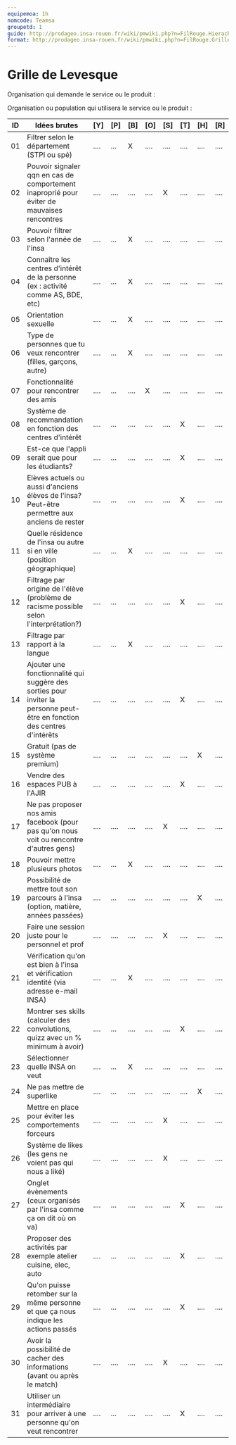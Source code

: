 ```yaml
---
equipemoa: 1h
nomcode: Teamsa
groupetd: 1
guide: http://prodageo.insa-rouen.fr/wiki/pmwiki.php?n=FilRouge.HierachiserBesoins
format: http://prodageo.insa-rouen.fr/wiki/pmwiki.php?n=FilRouge.GrilleLevesque
---
```


# Grille de Levesque

Organisation qui demande le service ou le produit : 

Organisation ou population qui utilisera le service ou le produit : 

| ID | Idées brutes                                                                                                             | [Y]  | [P]  | [B]  | [O]  | [S]  | [T]   | [H]  | [R]  |
|----|--------------------------------------------------------------------------------------------------------------------------|------|------|------|------|------|-------|------|------|
| 01 | Filtrer selon le département (STPI ou spé)                                                                               | .... | ...  |  X   | .... | .... | ....  | .... | .... |
| 02 | Pouvoir signaler qqn en cas de comportement inaproprié pour éviter de mauvaises rencontres                               | .... | .... | .... | .... |  X   | ....  | .... | .... |
| 03 | Pouvoir filtrer selon l'année de l'insa                                                                                  | .... | ...  |  X   | .... | .... | ....  | .... | .... |
| 04 | Connaître les centres d'intérêt de la personne (ex : activité comme AS, BDE, etc)                                        | .... | ...  |  X   | .... | .... | ....  | .... | .... |
| 05 | Orientation sexuelle                                                                                                     | .... | ...  |  X   | .... | .... | ....  | .... | .... |
| 06 | Type de personnes que tu veux rencontrer (filles, garçons, autre)                                                        | .... | ...  |  X   | .... | .... | ....  | .... | .... |
| 07 | Fonctionnalité pour rencontrer des amis                                                                                  | .... | ...  | .... |  X   | .... | ....  | .... | .... |
| 08 | Système de recommandation en fonction des centres d'intérêt                                                              | .... | ...  | .... | .... | .... |  X    | .... | .... |
| 09 | Est-ce que l'appli serait que pour les étudiants?                                                                        | .... | ...  | .... | .... | .... |  X    | .... | .... |
| 10 | Elèves actuels ou aussi d'anciens élèves de l'insa? Peut-être permettre aux anciens de rester                            | .... | ...  | .... | .... | .... |  X    | .... | .... |
| 11 | Quelle résidence de l'insa ou autre si en ville (position géographique)                                                  | .... | ...  |  X   | .... | .... | ....  | .... | .... |
| 12 | Filtrage par origine de l'élève (problème de racisme possible selon l'interprétation?)                                   | .... | ...  | .... | .... | .... |  X    | .... | .... |
| 13 | Filtrage par rapport à la langue                                                                                         | .... | ...  |  X   | .... | .... |  .... | .... | .... |
| 14 | Ajouter une fonctionnalité qui suggère des sorties pour inviter la personne peut-être en fonction des centres d'intérêts | .... | ...  | .... | .... | .... |  X    | .... | .... |
| 15 | Gratuit (pas de système premium)                                                                                         | .... | ...  | .... | .... | .... | ....  |  X   | .... |
| 16 | Vendre des espaces PUB à l'AJIR                                                                                          | .... | ...  | .... | .... | .... |   X   | ....   | .... |
| 17 | Ne pas proposer nos amis facebook (pour pas qu'on nous voit ou rencontre d'autres gens)                                  | .... | .... | .... | .... |  X   | ....  | .... | .... |
| 18 | Pouvoir mettre plusieurs photos                                                                                          | .... | ...  |  X   | .... | .... |  .... | .... | .... |
| 19 | Possibilité de mettre tout son parcours à l'insa (option, matière, années passées)                                       | .... | ...  | .... | .... | .... | ....  |  X   | .... |
| 20 | Faire une session juste pour le personnel et prof                                                                        | .... | .... | .... | .... |  X   | ....  | .... | .... |
| 21 | Vérification qu'on est bien à l'insa et vérification identité (via adresse e-mail INSA)                                  | .... | ...  |  X   | .... | .... |  .... | .... | .... |
| 22 | Montrer ses skills (calculer des convolutions, quizz avec un % minimum à avoir)                                          | .... | ...  | .... | .... | .... |  X    | .... | .... |
| 23 | Sélectionner quelle INSA on veut                                                                                         | .... | ...  |  X   | .... | .... |  .... | .... | .... |
| 24 | Ne pas mettre de superlike                                                                                               | .... | ...  | .... | .... | .... | ....  |  X   | .... |
| 25 | Mettre en place pour éviter les comportements forceurs                                                                   | .... | .... | .... | .... |  X   | ....  | .... | .... |
| 26 | Système de likes (les gens ne voient pas qui nous a liké)                                                                | .... | .... | .... | .... |  X   | ....  | .... | .... |
| 27 | Onglet évènements (ceux organisés par l'insa comme ça on dit où on va)                                                   | .... | ...  | .... | .... | .... |  X    | .... | .... |
| 28 | Proposer des activités par exemple atelier cuisine, elec, auto                                                           | .... | ...  | .... | .... | .... |  X    | .... | .... |
| 29 | Qu'on puisse retomber sur la même personne et que ça nous indique les actions passés                                     | .... | ...  | .... | .... | .... |  X    | .... | .... |
| 30 | Avoir la possibilité de cacher des informations (avant ou après le match)                                                | .... | .... | .... | .... |  X   | ....  | .... | .... |
| 31 | Utiliser un intermédiaire pour arriver à une personne qu'on veut rencontrer                                              | .... | ...  | .... | .... | .... |  X    | .... | .... |
